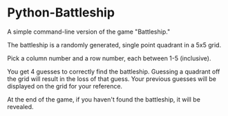 # Python-Battleship
A simple command-line version of the game "Battleship."

The battleship is a randomly generated, single point quadrant in a 5x5 grid.

Pick a column number and a row number, each between 1-5 (inclusive).

You get 4 guesses to correctly find the battleship. Guessing a quadrant off the grid will result in the loss of that guess. Your previous guesses will be displayed on the grid for your reference.

At the end of the game, if you haven't found the battleship, it will be revealed.
